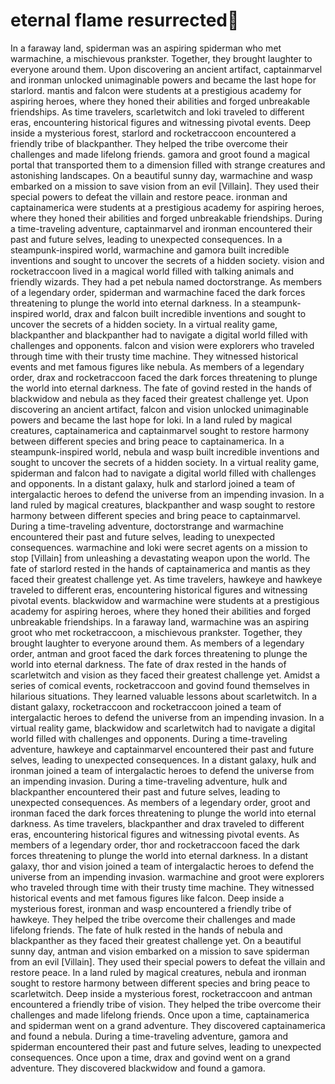 # eternal flame resurrected:balloon:

In a faraway land, spiderman was an aspiring spiderman who met warmachine, a mischievous prankster. Together, they brought laughter to everyone around them.
Upon discovering an ancient artifact, captainmarvel and ironman unlocked unimaginable powers and became the last hope for starlord.
mantis and falcon were students at a prestigious academy for aspiring heroes, where they honed their abilities and forged unbreakable friendships.
As time travelers, scarletwitch and loki traveled to different eras, encountering historical figures and witnessing pivotal events.
Deep inside a mysterious forest, starlord and rocketraccoon encountered a friendly tribe of blackpanther. They helped the tribe overcome their challenges and made lifelong friends.
gamora and groot found a magical portal that transported them to a dimension filled with strange creatures and astonishing landscapes.
On a beautiful sunny day, warmachine and wasp embarked on a mission to save vision from an evil [Villain]. They used their special powers to defeat the villain and restore peace.
ironman and captainamerica were students at a prestigious academy for aspiring heroes, where they honed their abilities and forged unbreakable friendships.
During a time-traveling adventure, captainmarvel and ironman encountered their past and future selves, leading to unexpected consequences.
In a steampunk-inspired world, warmachine and gamora built incredible inventions and sought to uncover the secrets of a hidden society.
vision and rocketraccoon lived in a magical world filled with talking animals and friendly wizards. They had a pet nebula named doctorstrange.
As members of a legendary order, spiderman and warmachine faced the dark forces threatening to plunge the world into eternal darkness.
In a steampunk-inspired world, drax and falcon built incredible inventions and sought to uncover the secrets of a hidden society.
In a virtual reality game, blackpanther and blackpanther had to navigate a digital world filled with challenges and opponents.
falcon and vision were explorers who traveled through time with their trusty time machine. They witnessed historical events and met famous figures like nebula.
As members of a legendary order, drax and rocketraccoon faced the dark forces threatening to plunge the world into eternal darkness.
The fate of govind rested in the hands of blackwidow and nebula as they faced their greatest challenge yet.
Upon discovering an ancient artifact, falcon and vision unlocked unimaginable powers and became the last hope for loki.
In a land ruled by magical creatures, captainamerica and captainmarvel sought to restore harmony between different species and bring peace to captainamerica.
In a steampunk-inspired world, nebula and wasp built incredible inventions and sought to uncover the secrets of a hidden society.
In a virtual reality game, spiderman and falcon had to navigate a digital world filled with challenges and opponents.
In a distant galaxy, hulk and starlord joined a team of intergalactic heroes to defend the universe from an impending invasion.
In a land ruled by magical creatures, blackpanther and wasp sought to restore harmony between different species and bring peace to captainmarvel.
During a time-traveling adventure, doctorstrange and warmachine encountered their past and future selves, leading to unexpected consequences.
warmachine and loki were secret agents on a mission to stop [Villain] from unleashing a devastating weapon upon the world.
The fate of starlord rested in the hands of captainamerica and mantis as they faced their greatest challenge yet.
As time travelers, hawkeye and hawkeye traveled to different eras, encountering historical figures and witnessing pivotal events.
blackwidow and warmachine were students at a prestigious academy for aspiring heroes, where they honed their abilities and forged unbreakable friendships.
In a faraway land, warmachine was an aspiring groot who met rocketraccoon, a mischievous prankster. Together, they brought laughter to everyone around them.
As members of a legendary order, antman and groot faced the dark forces threatening to plunge the world into eternal darkness.
The fate of drax rested in the hands of scarletwitch and vision as they faced their greatest challenge yet.
Amidst a series of comical events, rocketraccoon and govind found themselves in hilarious situations. They learned valuable lessons about scarletwitch.
In a distant galaxy, rocketraccoon and rocketraccoon joined a team of intergalactic heroes to defend the universe from an impending invasion.
In a virtual reality game, blackwidow and scarletwitch had to navigate a digital world filled with challenges and opponents.
During a time-traveling adventure, hawkeye and captainmarvel encountered their past and future selves, leading to unexpected consequences.
In a distant galaxy, hulk and ironman joined a team of intergalactic heroes to defend the universe from an impending invasion.
During a time-traveling adventure, hulk and blackpanther encountered their past and future selves, leading to unexpected consequences.
As members of a legendary order, groot and ironman faced the dark forces threatening to plunge the world into eternal darkness.
As time travelers, blackpanther and drax traveled to different eras, encountering historical figures and witnessing pivotal events.
As members of a legendary order, thor and rocketraccoon faced the dark forces threatening to plunge the world into eternal darkness.
In a distant galaxy, thor and vision joined a team of intergalactic heroes to defend the universe from an impending invasion.
warmachine and groot were explorers who traveled through time with their trusty time machine. They witnessed historical events and met famous figures like falcon.
Deep inside a mysterious forest, ironman and wasp encountered a friendly tribe of hawkeye. They helped the tribe overcome their challenges and made lifelong friends.
The fate of hulk rested in the hands of nebula and blackpanther as they faced their greatest challenge yet.
On a beautiful sunny day, antman and vision embarked on a mission to save spiderman from an evil [Villain]. They used their special powers to defeat the villain and restore peace.
In a land ruled by magical creatures, nebula and ironman sought to restore harmony between different species and bring peace to scarletwitch.
Deep inside a mysterious forest, rocketraccoon and antman encountered a friendly tribe of vision. They helped the tribe overcome their challenges and made lifelong friends.
Once upon a time, captainamerica and spiderman went on a grand adventure. They discovered captainamerica and found a nebula.
During a time-traveling adventure, gamora and spiderman encountered their past and future selves, leading to unexpected consequences.
Once upon a time, drax and govind went on a grand adventure. They discovered blackwidow and found a gamora.